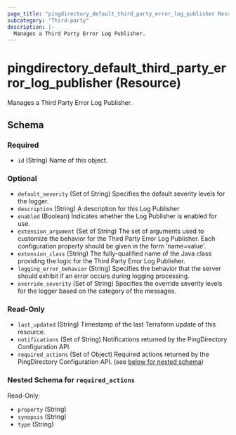 ```yaml
---
page_title: "pingdirectory_default_third_party_error_log_publisher Resource - terraform-provider-pingdirectory"
subcategory: "Third-party"
description: |-
  Manages a Third Party Error Log Publisher.
---
```


# pingdirectory_default_third_party_error_log_publisher (Resource)

Manages a Third Party Error Log Publisher.



<!-- schema generated by tfplugindocs -->
## Schema

### Required

- `id` (String) Name of this object.

### Optional

- `default_severity` (Set of String) Specifies the default severity levels for the logger.
- `description` (String) A description for this Log Publisher
- `enabled` (Boolean) Indicates whether the Log Publisher is enabled for use.
- `extension_argument` (Set of String) The set of arguments used to customize the behavior for the Third Party Error Log Publisher. Each configuration property should be given in the form 'name=value'.
- `extension_class` (String) The fully-qualified name of the Java class providing the logic for the Third Party Error Log Publisher.
- `logging_error_behavior` (String) Specifies the behavior that the server should exhibit if an error occurs during logging processing.
- `override_severity` (Set of String) Specifies the override severity levels for the logger based on the category of the messages.

### Read-Only

- `last_updated` (String) Timestamp of the last Terraform update of this resource.
- `notifications` (Set of String) Notifications returned by the PingDirectory Configuration API.
- `required_actions` (Set of Object) Required actions returned by the PingDirectory Configuration API. (see [below for nested schema](#nestedatt--required_actions))

<a id="nestedatt--required_actions"></a>
### Nested Schema for `required_actions`

Read-Only:

- `property` (String)
- `synopsis` (String)
- `type` (String)

